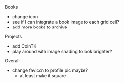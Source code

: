 Books

- change icon
- see if I can integrate a book image to each grid cell?
- add more books to archive

Projects

- add CoinTK
- play around with image shading to look brighter?

Overall

- change favicon to profile pic maybe?
  - at least make it square
